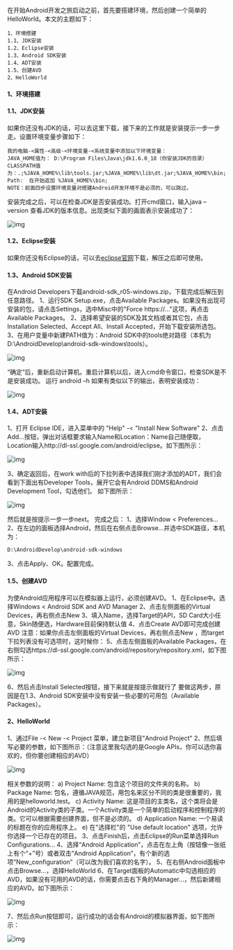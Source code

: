 在开始Android开发之旅启动之前，首先要搭建环境，然后创建一个简单的HelloWorld。本文的主题如下：
```  
1、环境搭建
1.1、JDK安装
1.2、Eclipse安装
1.3、Android SDK安装
1.4、ADT安装
1.5、创建AVD
2、HelloWorld
```
#### 1、环境搭建
#### 1.1、JDK安装
如果你还没有JDK的话，可以去这里下载，接下来的工作就是安装提示一步一步走。设置环境变量步骤如下：
```  
我的电脑-<属性-<高级-<环境变量-<系统变量中添加以下环境变量：
JAVA_HOME值为： D:\Program Files\Java\jdk1.6.0_18（你安装JDK的目录）
CLASSPATH值为：.;%JAVA_HOME%\lib\tools.jar;%JAVA_HOME%\lib\dt.jar;%JAVA_HOME%\bin;
Path:  在开始追加 %JAVA_HOME%\bin;
NOTE：前面四步设置环境变量对搭建Android开发环境不是必须的，可以跳过。
```
安装完成之后，可以在检查JDK是否安装成功。打开cmd窗口，输入java –version 查看JDK的版本信息。出现类似下面的画面表示安装成功了：

![img](http://emanual.github.io/md-android/img/basic_env/01_jdk.jpg)  

#### 1.2、Eclipse安装
如果你还没有Eclipse的话，可以去[eclipse官网](https://eclipse.org/downloads/)下载，解压之后即可使用。
#### 1.3、Android SDK安装
在Android Developers下载android-sdk_r05-windows.zip，下载完成后解压到任意路径。
1、运行SDK Setup.exe，点击Available Packages。如果没有出现可安装的包，请点击Settings，选中Misc中的"Force https://..."这项，再点击Available Packages。
2、选择希望安装的SDK及其文档或者其它包，点击Installation Selected、Accept All、Install Accepted，开始下载安装所选包。
3、在用户变量中新建PATH值为：Android SDK中的tools绝对路径（本机为D:\AndroidDevelop\android-sdk-windows\tools）。

![img](http://emanual.github.io/md-android/img/basic_env/01_sdk.jpg)  

“确定”后，重新启动计算机。重启计算机以后，进入cmd命令窗口，检查SDK是不是安装成功。
运行 android –h 如果有类似以下的输出，表明安装成功：

![img](http://emanual.github.io/md-android/img/basic_env/01_sdk2.jpg)

#### 1.4、ADT安装
1、打开 Eclipse IDE，进入菜单中的 "Help" -< "Install New Software"
2、点击Add...按钮，弹出对话框要求输入Name和Location：Name自己随便取，Location输入http://dl-ssl.google.com/android/eclipse。如下图所示：

![img](http://emanual.github.io/md-android/img/basic_env/01_sdk3.jpg)

3、确定返回后，在work with后的下拉列表中选择我们刚才添加的ADT，我们会看到下面出有Developer Tools，展开它会有Android DDMS和Android Development Tool，勾选他们。 如下图所示：

![img](http://emanual.github.io/md-android/img/basic_env/01_sdk4.jpg)

然后就是按提示一步一步next。
完成之后：
1、选择Window < Preferences...
2、在左边的面板选择Android，然后在右侧点击Browse...并选中SDK路径，本机为：
```  
D:\AndroidDevelop\android-sdk-windows
```
3、点击Apply、OK。配置完成。
#### 1.5、创建AVD
为使Android应用程序可以在模拟器上运行，必须创建AVD。
1、在Eclipse中。选择Windows < Android SDK and AVD Manager
2、点击左侧面板的Virtual Devices，再右侧点击New
3、填入Name，选择Target的API，SD Card大小任意，Skin随便选，Hardware目前保持默认值
4、点击Create AVD即可完成创建AVD
注意：如果你点击左侧面板的Virtual Devices，再右侧点击New ，而target下拉列表没有可选项时，这时候你：
5、点击左侧面板的Available Packages，在右侧勾选https://dl-ssl.google.com/android/repository/repository.xml，如下图所示：

![img](http://emanual.github.io/md-android/img/basic_env/01_sdk5.jpg)

6、然后点击Install Selected按钮，接下来就是按提示做就行了
要做这两步，原因是在1.3、Android SDK安装中没有安装一些必要的可用包（Available Packages）。
#### 2、HelloWorld
1、通过File -< New -< Project 菜单，建立新项目"Android Project"
2、然后填写必要的参数，如下图所示：（注意这里我勾选的是Google APIs，你可以选你喜欢的，但你要创建相应的AVD）

![img](http://emanual.github.io/md-android/img/basic_env/01_sdk6.jpg)

相关参数的说明：
a) Project Name: 包含这个项目的文件夹的名称。
b) Package Name: 包名，遵循JAVA规范，用包名来区分不同的类是很重要的，我用的是helloworld.test。
c) Activity Name: 这是项目的主类名，这个类将会是Android的Activity类的子类。一个Activity类是一个简单的启动程序和控制程序的类。它可以根据需要创建界面，但不是必须的。
d) Application Name: 一个易读的标题在你的应用程序上。
e) 在"选择栏"的 "Use default location" 选项，允许你选择一个已存在的项目。
3、点击Finish后，点击Eclipse的Run菜单选择Run Configurations…
4、选择“Android Application”，点击在左上角（按钮像一张纸上有个“+”号）或者双击“Android Application”，有个新的选项“New_configuration”（可以改为我们喜欢的名字）。
5、在右侧Android面板中点击Browse…，选择HelloWorld
6、在Target面板的Automatic中勾选相应的AVD，如果没有可用的AVD的话，你需要点击右下角的Manager…，然后新建相应的AVD。如下图所示：

![img](http://emanual.github.io/md-android/img/basic_env/01_sdk7.jpg)

7、然后点Run按钮即可，运行成功的话会有Android的模拟器界面，如下图所示：


![img](http://emanual.github.io/md-android/img/basic_env/01_sdk8.jpg)
